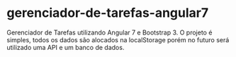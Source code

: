# gerenciador-de-tarefas-angular7
Gerenciador de Tarefas utilizando Angular 7 e Bootstrap 3. O projeto é simples, todos os dados são alocados na localStorage porém no futuro será utilizado uma API e um banco de dados.
